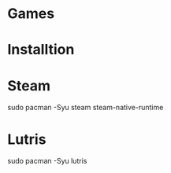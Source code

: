 # Games


# Installtion


# Steam


sudo pacman -Syu steam steam-native-runtime


# Lutris


sudo pacman -Syu lutris
